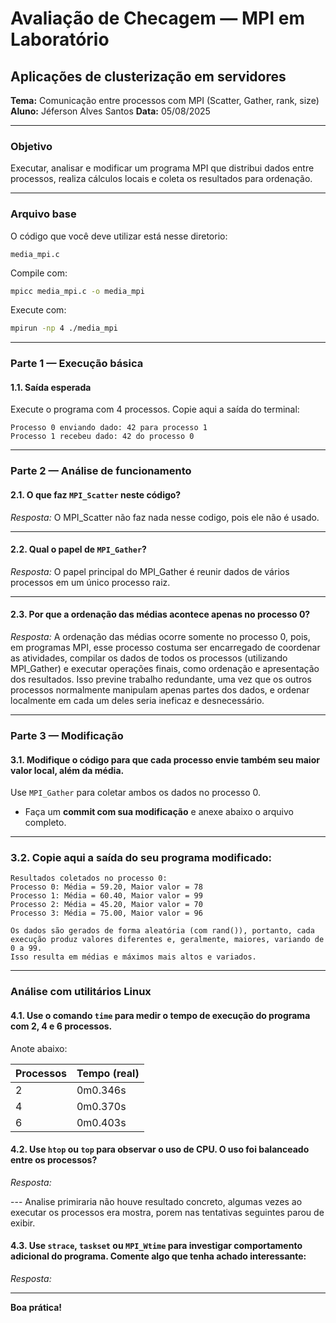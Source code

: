 # Avaliação de Checagem — MPI em Laboratório
## Aplicações de clusterização em servidores

**Tema:** Comunicação entre processos com MPI (Scatter, Gather, rank, size)  
**Aluno:** Jéferson Alves Santos 
**Data:** 05/08/2025  

---

###  Objetivo

Executar, analisar e modificar um programa MPI que distribui dados entre processos, realiza cálculos locais e coleta os resultados para ordenação.

---

###  Arquivo base

O código que você deve utilizar está nesse diretorio:

```
media_mpi.c
```

Compile com:

```bash
mpicc media_mpi.c -o media_mpi
```

Execute com:

```bash
mpirun -np 4 ./media_mpi
```

---

### Parte 1 — Execução básica

#### 1.1. Saída esperada

Execute o programa com 4 processos. Copie aqui a saída do terminal:

```
Processo 0 enviando dado: 42 para processo 1  
Processo 1 recebeu dado: 42 do processo 0 
```

---

###  Parte 2 — Análise de funcionamento

#### 2.1. O que faz `MPI_Scatter` neste código?

_Resposta:_ O MPI_Scatter não faz nada nesse codigo, pois ele não é usado.

---

#### 2.2. Qual o papel de `MPI_Gather`?

_Resposta:_ O papel principal do MPI_Gather é reunir dados de vários processos em um único processo raiz.

---

#### 2.3. Por que a ordenação das médias acontece apenas no processo 0?

_Resposta:_ A ordenação das médias ocorre somente no processo 0, pois, em programas MPI, esse processo costuma 
ser encarregado de coordenar as atividades, compilar os dados de todos os processos (utilizando MPI_Gather) e executar operações finais, 
como ordenação e apresentação dos resultados. Isso previne trabalho redundante, uma vez que os outros processos normalmente manipulam apenas 
partes dos dados, e ordenar localmente em cada um deles seria ineficaz e desnecessário.

---

###  Parte 3 — Modificação

#### 3.1. Modifique o código para que **cada processo envie também seu maior valor local**, além da média.

Use `MPI_Gather` para coletar ambos os dados no processo 0.

 - Faça um **commit com sua modificação** e anexe abaixo o arquivo completo.

---

### 3.2. Copie aqui a saída do seu programa modificado:

```
Resultados coletados no processo 0:
Processo 0: Média = 59.20, Maior valor = 78
Processo 1: Média = 60.40, Maior valor = 99
Processo 2: Média = 45.20, Maior valor = 70
Processo 3: Média = 75.00, Maior valor = 96

Os dados são gerados de forma aleatória (com rand()), portanto, cada execução produz valores diferentes e, geralmente, maiores, variando de 0 a 99. 
Isso resulta em médias e máximos mais altos e variados.
```

---

### Análise com utilitários Linux

#### 4.1. Use o comando `time` para medir o tempo de execução do programa com 2, 4 e 6 processos.

Anote abaixo:

| Processos | Tempo (real) |
|-----------|--------------|
| 2         | 0m0.346s     |
| 4         | 0m0.370s     |
| 6         | 0m0.403s     |

#### 4.2. Use `htop` ou `top` para observar o uso de CPU. O uso foi balanceado entre os processos?

_Resposta:_

--- Analise primiraria não houve resultado concreto, algumas vezes ao executar os processos era mostra, porem nas tentativas seguintes parou de exibir.

#### 4.3. Use `strace`, `taskset` ou `MPI_Wtime` para investigar comportamento adicional do programa. Comente algo que tenha achado interessante:

_Resposta:_

---

**Boa prática!** 
